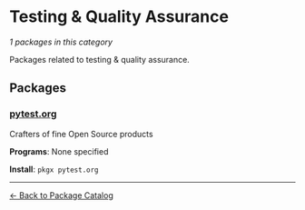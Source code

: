 # Testing & Quality Assurance

*1 packages in this category*

Packages related to testing & quality assurance.

## Packages

### [pytest.org](../packages/pytest-org.md)

Crafters of fine Open Source products

**Programs**: None specified

**Install**: `pkgx pytest.org`

---

[← Back to Package Catalog](../package-catalog.md)
